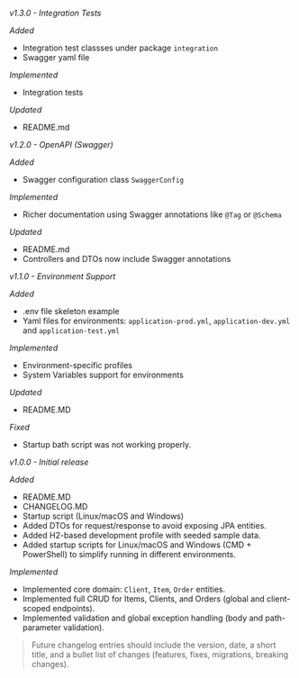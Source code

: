 *v1.3.0 - Integration Tests*

_Added_
- Integration test classses under package `integration`
- Swagger yaml file

_Implemented_

- Integration tests

_Updated_
- README.md


*v1.2.0 - OpenAPI (Swagger)*

_Added_

- Swagger configuration class `SwaggerConfig`

_Implemented_
- Richer documentation using Swagger annotations like `@Tag` or `@Schema`

_Updated_
- README.md
- Controllers and DTOs now include Swagger annotations

*v1.1.0 - Environment Support*

_Added_
- .env file skeleton example
- Yaml files for environments: `application-prod.yml`, `application-dev.yml` and `application-test.yml`

_Implemented_
- Environment-specific profiles
- System Variables support for environments

_Updated_
- README.MD

_Fixed_
- Startup bath script was not working properly.

*v1.0.0 - Initial release*

_Added_
- README.MD
- CHANGELOG.MD
- Startup script (Linux/macOS and Windows)
- Added DTOs for request/response to avoid exposing JPA entities.
- Added H2-based development profile with seeded sample data.
- Added startup scripts for Linux/macOS and Windows (CMD + PowerShell) to simplify running in different environments.

_Implemented_
- Implemented core domain: `Client`, `Item`, `Order` entities.
- Implemented full CRUD for Items, Clients, and Orders (global and client-scoped endpoints).
- Implemented validation and global exception handling (body and path-parameter validation).

> Future changelog entries should include the version, date, a short title, and a bullet list of changes (features,
> fixes, migrations, breaking changes).